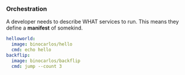 ### Orchestration

A developer needs to describe WHAT services to run.  This means they define a **manifest** of somekind.

```yaml
helloworld:
  image: binocarlos/hello
  cmd: echo hello
backflip:
  image: binocarlos/backflip
  cmd: jump --count 3
```